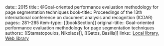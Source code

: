 date:: 2015
title:: @Goal-oriented performance evaluation methodology for page segmentation techniques
book-title:: Proceedings of the 13th international conference on document analysis and recognition (ICDAR)
pages:: 281–285
item-type:: [[bookSection]]
original-title:: Goal-oriented performance evaluation methodology for page segmentation techniques
authors:: [[Stamatopoulos, Nikolaos]], [[Gatos, Basilis]]
links:: [Local library](zotero://select/groups/2386895/items/NCRFJLRG), [Web library](https://www.zotero.org/groups/2386895/items/NCRFJLRG)
